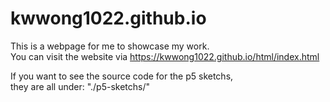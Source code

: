 # kwwong1022.github.io

This is a webpage for me to showcase my work.<br>
You can visit the website via https://kwwong1022.github.io/html/index.html

If you want to see the source code for the p5 sketchs,<br>
they are all under: "./p5-sketchs/"

